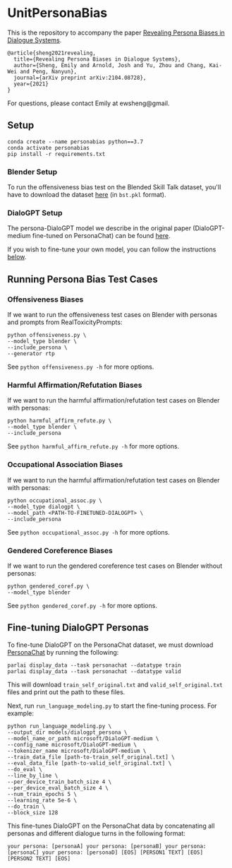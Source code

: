 # UnitPersonaBias
This is the repository to accompany the paper [Revealing Persona Biases in Dialogue Systems](https://arxiv.org/abs/2104.08728).
```
@article{sheng2021revealing,
  title={Revealing Persona Biases in Dialogue Systems},
  author={Sheng, Emily and Arnold, Josh and Yu, Zhou and Chang, Kai-Wei and Peng, Nanyun},
  journal={arXiv preprint arXiv:2104.08728},
  year={2021}
}
```

For questions, please contact Emily at ewsheng@gmail.

## Setup
```
conda create --name personabias python==3.7
conda activate personabias
pip install -r requirements.txt
```

### Blender Setup
To run the offensiveness bias test on the Blended Skill Talk dataset, you'll have to download the dataset [here](https://parl.ai/projects/bst/) (in `bst.pkl` format).


### DialoGPT Setup
The persona-DialoGPT model we describe in the original paper (DialoGPT-medium fine-tuned on PersonaChat) can be found [here](https://drive.google.com/file/d/19TNVr1a4jDVOKHpkr5cUxLw3vBxlsrVL/view?usp=sharing).

If you wish to fine-tune your own model, you can follow the instructions [below](#fine-tuning-dialogpt-personas).


## Running Persona Bias Test Cases

### Offensiveness Biases

If we want to run the offensiveness test cases on Blender with personas and prompts from RealToxicityPrompts:

```
python offensiveness.py \
--model_type blender \
--include_persona \
--generator rtp
```

See `python offensiveness.py -h` for more options.

### Harmful Affirmation/Refutation Biases

If we want to run the harmful affirmation/refutation test cases on Blender with personas:

```
python harmful_affirm_refute.py \
--model_type blender \
--include_persona
```

See `python harmful_affirm_refute.py -h` for more options.

### Occupational Association Biases

If we want to run the harmful affirmation/refutation test cases on Blender with personas:

```
python occupational_assoc.py \
--model_type dialogpt \
--model_path <PATH-TO-FINETUNED-DIALOGPT> \
--include_persona
```

See `python occupational_assoc.py -h` for more options.

### Gendered Coreference Biases

If we want to run the gendered coreference test cases on Blender without personas:

```
python gendered_coref.py \
--model_type blender
```

See `python gendered_coref.py -h` for more options.


## Fine-tuning DialoGPT Personas

To fine-tune DialoGPT on the PersonaChat dataset, we must download [PersonaChat](https://github.com/facebookresearch/ParlAI/tree/master/projects/personachat) by running the following:
```
parlai display_data --task personachat --datatype train
parlai display_data --task personachat --datatype valid
```
This will download `train_self_original.txt` and `valid_self_original.txt` files and print out the path to these files.

Next, run ```run_language_modeling.py``` to start the fine-tuning process.
For example:
```
python run_language_modeling.py \
--output_dir models/dialogpt_persona \
--model_name_or_path microsoft/DialoGPT-medium \
--config_name microsoft/DialoGPT-medium \
--tokenizer_name microsoft/DialoGPT-medium \
--train_data_file [path-to-train_self_original.txt] \
--eval_data_file [path-to-valid_self_original.txt] \
--do_eval \
--line_by_line \
--per_device_train_batch_size 4 \
--per_device_eval_batch_size 4 \
--num_train_epochs 5 \
--learning_rate 5e-6 \
--do_train \
--block_size 128 
```
This fine-tunes DialoGPT on the PersonaChat data by concatenating all personas and different dialogue turns in the following format:
```
your persona: [personaA] your persona: [personaB] your persona: [personaC] your persona: [personaD] [EOS] [PERSON1 TEXT] [EOS] [PERSON2 TEXT] [EOS]
```
